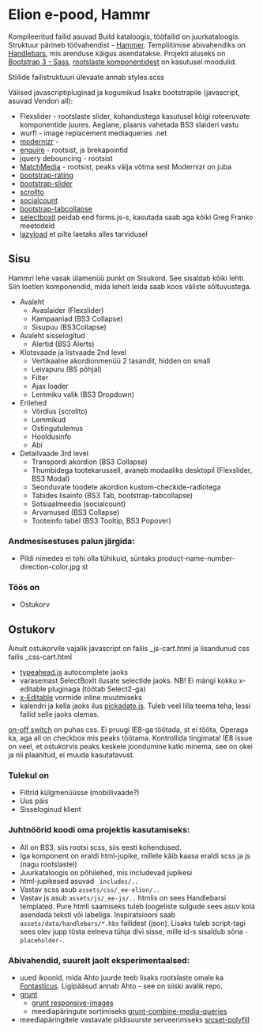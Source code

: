 # Elion e-pood, Hammr 
Kompileeritud failid asuvad Build kataloogis, tööfailid on juurkataloogis. Struktuur pärineb töövahendist - [Hammer](http://hammerformac.com).
Templiitimise abivahendiks on [Handlebars](http://handlebarsjs.com/), mis arenduse käigus asendatakse. Projekti aluseks on [Bootstrap 3 - Sass](https://github.com/twbs/bootstrap-sass/tree/master/vendor/assets/stylesheets/bootstrap), [rootslaste komponentidest](http://responsivecode.teliasonera.com/) on kasutusel moodulid. 

Stiilide failistruktuuri ülevaate annab styles.scss

Välised javascriptipluginad ja kogumikud lisaks bootstrapile (javascript, asuvad Vendori all):

  - Flexslider - rootslaste slider, kohandustega kasutusel kõigi roteeruvate komponentide juures. Aeglane, plaanis vahetada BS3 slaideri vastu
  - wurfl - image replacement mediaqueries .net
  - [modernizr](http://modernizr.com/) - 
  - [enquire](http://wicky.nillia.ms/enquire.js/) - rootsist, js brekapointid
  - jquery debouncing - rootsist
  - [MatchMedia](https://github.com/paulirish/matchMedia.js/) - rootsist, peaks välja võtma sest Modernizr on juba
  - [bootstrap-rating](https://github.com/javiertoledo/bootstrap-rating-input) 
  - [bootstrap-slider](http://www.eyecon.ro/bootstrap-slider/)
  - [scrollto](http://flesler.blogspot.com/2007/10/jqueryscrollto.html)
  - [socialcount](https://github.com/filamentgroup/SocialCount)
  - [bootstrap-tabcollapse](https://github.com/flatlogic/bootstrap-tabcollapse/blob/master/bootstrap-tabcollapse.js)
  - [selectboxit](http://gregfranko.com/jquery.selectBoxIt.js/) peidab end forms.js-s, kasutada saab aga kõiki Greg Franko meetodeid
  - [lazyload](http://www.appelsiini.net/projects/lazyload) et pilte laetaks alles tarvidusel

## Sisu

Hammri lehe vasak ülamenüü punkt on Sisukord. See sisaldab kõiki lehti. Siin loetlen komponendid, mida lehelt leida saab koos väliste sõltuvustega. 
- Avaleht 
  - Avaslaider (Flexslider)
  - Kampaaniad (BS3 Collapse)
  - Sisupuu (BS3Collapse)
- Avaleht sisselogitud
  - Alertid (BS3 Alerts)
- Klotsvaade ja listvaade 2nd level
  - Vertikaalne akordionmenüü 2 tasandit, hidden on small
  - Leivapuru (BS põhjal)
  - Filter
  - Ajax loader
  - Lemmiku valik (BS3 Dropdown)
- Erilehed
  - Võrdlus (scrollto)
  - Lemmikud
  - Ostingutulemus
  - Hooldusinfo
  - Abi
- Detailvaade 3rd level 
  - Transpordi akordion (BS3 Collapse)
  - Thumbidega tootekarussell, avaneb modaaliks desktopil (Flexslider, BS3 Modal)
  - Seonduvate toodete akordion kustom-checkide-radiotega
  - Tabides lisainfo (BS3 Tab, bootstrap-tabcollapse)
  - Sotsiaalmeedia (socialcount)
  - Arvamused (BS3 Collapse)
  - Tooteinfo tabel (BS3 Tooltip, BS3 Popover)


### Andmesisestuses palun järgida:
- Pildi nimedes ei tohi olla tühikuid, süntaks product-name-number-direction-color.jpg st

### Töös on
- Ostukorv

## Ostukorv
Ainult ostukorvile vajalik javascript on failis _js-cart.html ja lisandunud css failis _css-cart.html
- [typeahead.js](http://twitter.github.io/typeahead.js/) autocomplete jaoks
- varasemast SelectBoxIt ilusate selectide jaoks. NB! Ei mängi kokku x-editable pluginaga (töötab Select2-ga)
- [x-Editable](http://vitalets.github.io/x-editable/index.html) vormide inline muutmiseks
- kalendri ja kella jaoks ilus [pickadate.js](http://amsul.ca/pickadate.js/). Tuleb veel lilla teema teha, lessi failid selle jaoks olemas.


[on-off switch](http://proto.io/freebies/onoff/) on puhas css. Ei pruugi IE8-ga töötada, st ei tööta, Operaga ka, aga all on checkbox mis peaks töötama. Kontrollida tingimata!
IE8 issue on veel, et ostukorvis peaks keskele joondumine katki minema, see on okei ja nii plaanitud, ei muuda kasutatavust. 

### Tulekul on
- Filtrid külgmenüüsse (mobiilivaade?) 
- Uus päis
- Sisseloginud klient


### Juhtnöörid koodi oma projektis kasutamiseks:
  - All on BS3, siis rootsi scss, siis eesti kohendused.
  - Iga komponent on eraldi html-jupike, millele käib kaasa eraldi scss ja js (nagu rootslastel)
  - Juurkataloogis on põhilehed, mis includevad jupikesi
  - html-jupikesed asuvad `_includes/..`
  - Vastav scss asub `assets/css/_ee-elion/..`
  - Vastav js asub `assets/js/_ee-js/..`
  htmlis on sees Handlebarsi templated. Pure htmli saamiseks tuleb loogeliste sulgude sees asuv kola asendada teksti või labeliga. Inspiratsiooni saab `assets/data/handlebars/*.hbs` failidest (json). Lisaks tuleb script-tagi sees olev jupp tõsta eelneva tühja divi sisse, mille id-s sisaldub sõna `-placeholder-`.


### Abivahendid, suurelt jaolt eksperimentaalsed:
- uued ikoonid, mida Ahto juurde teeb lisaks rootslaste omale ka [Fontasticus](http://fontastic.me/). Ligipääsud annab Ahto - see on siiski avalik repo.
- [grunt](http://gruntjs.com/)
	- [grunt responsive-images](https://github.com/andismith/grunt-responsive-images)
	- meediapäringute sortimiseks [grunt-combine-media-queries](https://github.com/buildingblocks/grunt-combine-media-queries)
- meediapäringitele vastavate pildisuurste serveerimiseks [srcset-polyfill](https://github.com/borismus/srcset-polyfill)
